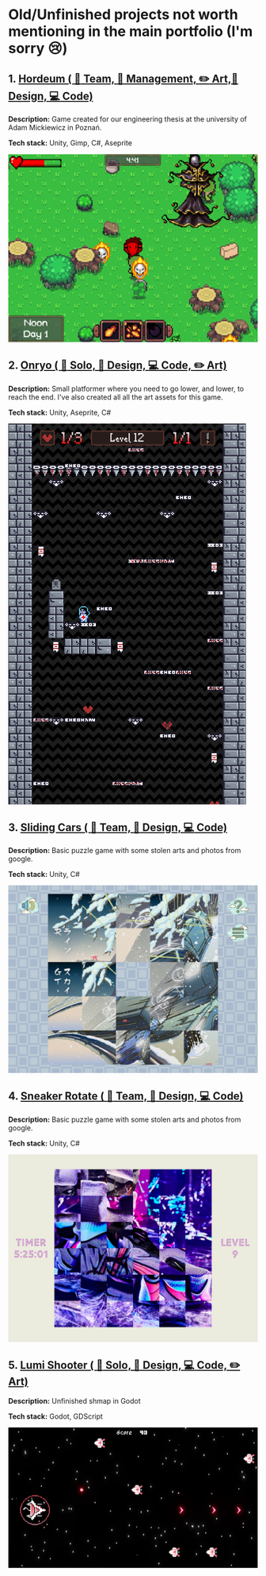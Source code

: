 # Old/Unfinished projects not worth mentioning in the main portfolio (I'm sorry :cry:)

## 1. [Hordeum ( :dancers: Team, :necktie: Management, :pencil2: Art,:game_die: Design, :computer: Code)](https://snowycocoon.itch.io/hordeum)
**Description:** Game created for our engineering thesis at the university of Adam Mickiewicz in Poznań.

**Tech stack:** Unity, Gimp, C#, Aseprite

![image](https://github.com/SnowyCocoon/Game_Development_Portfolio/blob/main/Images/4_2_SS.png)
## 2. [Onryo ( :construction_worker: Solo, :game_die: Design, :computer: Code, :pencil2: Art)](https://snowycocoon.itch.io/onryou-pit)
**Description:**  Small platformer where you need to go lower, and lower, to reach the end. I've also created all all the art assets for this game.

**Tech stack:** Unity, Aseprite, C#

![image](https://github.com/SnowyCocoon/Game_Development_Portfolio/blob/main/Images/4_3_SS.png)
## 3. [Sliding Cars ( :dancers: Team, :game_die: Design, :computer: Code)](https://snowycocoon.itch.io/slidingcars)
**Description:**  Basic puzzle game with some stolen arts and photos from google.

**Tech stack:** Unity, C#

![image](https://github.com/SnowyCocoon/Game_Development_Portfolio/blob/main/Images/4_4_SS.png)
## 4. [Sneaker Rotate ( :dancers: Team, :game_die: Design, :computer: Code)](https://snowycocoon.itch.io/sneaker-rotate)
**Description:** Basic puzzle game with some stolen arts and photos from google.

**Tech stack:** Unity, C#

![image](https://github.com/SnowyCocoon/Game_Development_Portfolio/blob/main/Images/4_5_SS.png)

## 5. [Lumi Shooter ( :construction_worker: Solo, :game_die: Design, :computer: Code, :pencil2: Art)](https://snowycocoon.itch.io/sneaker-rotate)
**Description:** Unfinished shmap in Godot

**Tech stack:** Godot, GDScript

![image](https://github.com/SnowyCocoon/Game_Development_Portfolio/blob/main/Images/4_6_SS.png)
